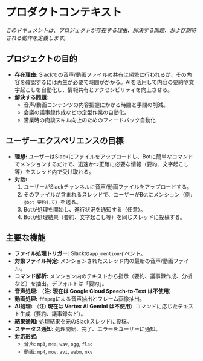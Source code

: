 # プロダクトコンテキスト

*このドキュメントは、プロジェクトが存在する理由、解決する問題、および期待される動作を定義します。*

## プロジェクトの目的

*   **存在理由:** Slackでの音声/動画ファイルの共有は頻繁に行われるが、その内容を確認するには再生が必要で時間がかかる。AIを活用して内容の要約や文字起こしを自動化し、情報共有とアクセシビリティを向上させる。
*   **解決する問題:**
    *   音声/動画コンテンツの内容把握にかかる時間と手間の削減。
    *   会議の議事録作成などの定型作業の自動化。
    *   営業時の商談スキル向上のためのフィードバック自動化

## ユーザーエクスペリエンスの目標

*   **理想:** ユーザーはSlackにファイルをアップロードし、Botに簡単なコマンドでメンションするだけで、迅速かつ正確に必要な情報（要約、文字起こし等）をスレッド内で受け取れる。
*   **対話:**
    1.  ユーザーがSlackチャンネルに音声/動画ファイルをアップロードする。
    2.  そのファイルが含まれるスレッドで、ユーザーがBotにメンション（例: `@bot 要約して`）を送る。
    3.  Botが処理を開始し、進行状況を通知する（任意）。
    4.  Botが処理結果（要約、文字起こし等）を同じスレッドに投稿する。

## 主要な機能

*   **ファイル処理トリガー:** Slackの`app_mention`イベント。
*   **対象ファイル特定:** メンションされたスレッド内の最新の音声/動画ファイル。
*   **コマンド解析:** メンション内のテキストから指示（要約、議事録作成、分析など）を抽出。デフォルトは「要約」。
*   **音声処理:** （**注: 現在は Google Cloud Speech-to-Text は不使用**）
*   **動画処理:** `ffmpeg`による音声抽出とフレーム画像抽出。
*   **AI処理:** （**注: 現在は Vertex AI Gemini は不使用**）コマンドに応じたテキスト生成（要約、議事録など）。
*   **結果通知:** 処理結果を元のSlackスレッドに投稿。
*   **ステータス通知:** 処理開始、完了、エラーをユーザーに通知。
*   **対応形式:**
    *   音声: `mp3`, `m4a`, `wav`, `ogg`, `flac`
    *   動画: `mp4`, `mov`, `avi`, `webm`, `mkv`
